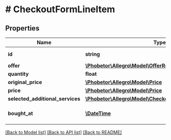 # # CheckoutFormLineItem

## Properties

Name | Type | Description | Notes
------------ | ------------- | ------------- | -------------
**id** | **string** | Line item identifier |
**offer** | [**\Phobetor\Allegro\Model\OfferReference**](OfferReference.md) |  |
**quantity** | **float** | quantity |
**original_price** | [**\Phobetor\Allegro\Model\Price**](Price.md) |  |
**price** | [**\Phobetor\Allegro\Model\Price**](Price.md) |  |
**selected_additional_services** | [**\Phobetor\Allegro\Model\CheckoutFormAdditionalService[]**](CheckoutFormAdditionalService.md) |  | [optional]
**bought_at** | [**\DateTime**](\DateTime.md) | ISO date when offer was bought | [optional]

[[Back to Model list]](../../README.md#models) [[Back to API list]](../../README.md#endpoints) [[Back to README]](../../README.md)
